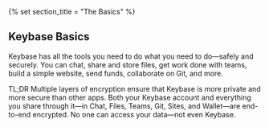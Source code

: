 {% set section_title = "The Basics" %}

## Keybase Basics
Keybase has all the tools you need to do what you need to do—safely and securely. You can chat, share and store files, get work done with teams, build a simple website, send funds, collaborate on Git, and more. 

TL;DR Multiple layers of encryption ensure that Keybase is more private and more secure than other apps. Both your Keybase account and everything you share through it—in Chat, Files, Teams, Git, Sites, and Wallet—are end-to-end encrypted. No one can access your data—not even Keybase.


